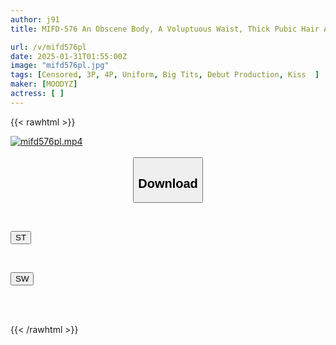 ```yaml
---
author: j91
title: MIFD-576 An Obscene Body, A Voluptuous Waist, Thick Pubic Hair And Plain G-cup Breasts. A Convenient Student Who Had So Much Sex With Her School Teacher That She Was Almost Expelled, But Only In One Video With The Condition That Her Face Not Be Shown, Tsumugi-chan Makes Her AV Debut As She Climaxes And Moans Through The Mask.

url: /v/mifd576pl
date: 2025-01-31T01:55:00Z
image: "mifd576pl.jpg"
tags: [Censored, 3P, 4P, Uniform, Big Tits, Debut Production, Kiss	]
maker: [MOODYZ]
actress: [ ]
---
```



{{< rawhtml >}}

<div class="video" data-videoid="6Wwqq01XVps93ZR">
    <a href="javascript:;">
        <img src="/v/mifd576pl/mifd576pl.jpg" width="WIDTH" height="HEIGHT" alt="mifd576pl.mp4" loading="lazy">
    </a>
</div>

<script type="text/javascript" src="https://j91.asia/asset/on-demand-st.js"></script>

<br>
  <link rel="stylesheet" href="https://j91.asia/asset/bs5.css">
  
  <center>
  <button class="btn btn-primary" type="button" data-bs-toggle="collapse" data-bs-target=".multi-collapse" aria-expanded="false" aria-controls="multiCollapseExample1 multiCollapseExample2"><h2>Download</h2></button></center>
</p>
<div class="row">
  <div class="col">
    <div class="collapse multi-collapse" id="multiCollapseExample1">
      <div class="card card-body">
	      	      <br>
<div class="buttons">  
<p><a href="/v/mifd576pl/st.html" target="_blank"><button class="btn-hover color-3"><i class="fa fa-download"></i> ST</button></a></p></div>
    </div>
  </div>
</div>
  <div class="col">
    <div class="collapse multi-collapse" id="multiCollapseExample2">
      <div class="card card-body">
	      <br>
<div class="buttons">
<p><a href="/v/mifd576pl/sw.html" target="_blank"><button class="btn-hover color-2"><i class="fa fa-download"></i> SW</button></a></p></div>
<br><br>
      </div>
    </div>
  </div>
</div>

{{< /rawhtml >}}